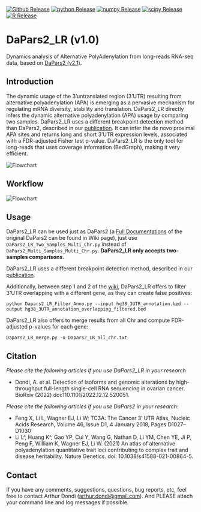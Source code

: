 [![Github Release](https://img.shields.io/badge/release-v2.1-brightgreen)](https://github.com/3UTR/DaPars2)
[![python Release](https://img.shields.io/badge/python-3.8-brightgreen)](https://www.python.org/downloads/)
[![numpy Release](https://img.shields.io/badge/numpy-1.22-brightgreen)](https://numpy.org/)
[![scipy Release](https://img.shields.io/badge/numpy-1.80-brightgreen)](https://scipy.org/)
[![R Release](https://img.shields.io/badge/R-3.6.3-brightgreen)](https://cran.r-project.org/)


# DaPars2_LR (v1.0)

Dynamics analysis of Alternative PolyAdenylation from long-reads RNA-seq data, based on [DaPars2 (v2.1)](https://github.com/3UTR/DaPars2). 

## Introduction

The dynamic usage of the 3’untranslated region (3’UTR) resulting from alternative polyadenylation (APA) is emerging as a pervasive mechanism for regulating mRNA diversity, stability and translation. DaPars2_LR directly infers the dynamic alternative polyadenylation (APA) usage by comparing two samples. DaPars2_LR uses a different breakpoint detection method than DaPars2, described in our [publication](https://www.biorxiv.org/content/10.1101/2022.12.12.520051v3). It can infer the de novo proximal APA sites and returns long and short 3’UTR expression levels, associated with a FDR-adjusted Fisher test p-value. DaPars2_LR is the only tool for long-reads that uses coverage information (BedGraph), making it very efficient. 

![Flowchart](docs/Dapars_readme_COL6A1.png) 

## Workflow

![Flowchart](https://farm8.staticflickr.com/65535/51154541918_8a63879ed1_k.jpg)

## Usage

DaPars2_LR can be used just as DaPars2 (a [Full Documentations](https://github.com/3UTR/DaPars2/wiki) of the original DaPars2 can be found in Wiki page), just use `DaPars2_LR_Two_Samples_Multi_Chr.py` instead of `DaPars2_Multi_Samples_Multi_Chr.py`. **DaPars2_LR only accepts two-samples comparisons**.

DaPars2_LR uses a different breakpoint detection method, described in our [publication](https://www.biorxiv.org/content/10.1101/2022.12.12.520051v3).

Additionally, between step 1 and 2 of the [wiki](https://github.com/3UTR/DaPars2/wiki), DaPars2_LR offers to filter 3'UTR overlapping with a different gene, as they can create false positives:
```
python Dapars2_LR_Filter_Anno.py --input hg38_3UTR_annotation.bed --output hg38_3UTR_annotation_overlapping_filtered.bed
```

DaPars2_LR also offers to merge results from all Chr and compute FDR-adjusted p-values for each gene:
```
Dapars2_LR_merge.py -o Dapars2_LR_all_chr.txt
```

## Citation

*Please cite the following articles if you use DaPars2_LR in your research*
* Dondi, A. et al. Detection of isoforms and genomic alterations by high-throughput full-length single-cell RNA sequencing in ovarian cancer. BioRxiv (2022) doi:110.1101/2022.12.12.520051.

*Please cite the following articles if you use DaPars2 in your research*:
* Feng X, Li L, Wagner EJ, Li W; TC3A: The Cancer 3′ UTR Atlas, Nucleic Acids Research, Volume 46, Issue D1, 4 January 2018, Pages D1027–D1030
* Li L^, Huang K^, Gao YP, Cui Y, Wang G, Nathan D, Li YM, Chen YE, Ji P, Peng F, William K, Wagner EJ, Li W. (2021) An atlas of alternative polyadenylation quantitative trait loci contributing to complex trait and disease heritability. Nature Genetics. doi: 10.1038/s41588-021-00864-5. 

## Contact

If you have any comments, suggestions, questions, bug reports, etc, feel free to contact Arthur Dondi (arthur.dondi@gmail.com). And PLEASE attach your command line and log messages if possible.
